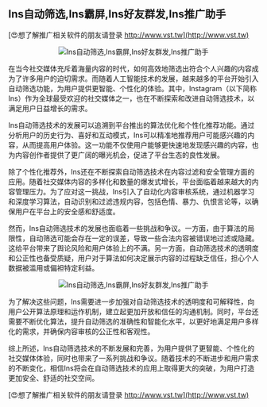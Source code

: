 ## **Ins自动筛选,Ins霸屏,Ins好友群发,Ins推广助手**

[😍想了解推广相关软件的朋友请登录 http://www.vst.tw](http://www.vst.tw)

 <center><img src="https://vst.tw/MP4/tuiguang/png/2.png" alt="Ins自动筛选,Ins霸屏,Ins好友群发,Ins推广助手"></center>

在当今社交媒体充斥着海量内容的时代，如何高效地筛选出符合个人兴趣的内容成为了许多用户的迫切需求。而随着人工智能技术的发展，越来越多的平台开始引入自动筛选功能，为用户提供更智能、个性化的体验。其中，Instagram（以下简称Ins）作为全球最受欢迎的社交媒体之一，也在不断探索和改进自动筛选技术，以满足用户日益增长的需求。

Ins自动筛选技术的发展可以追溯到平台推出的算法优化和个性化推荐功能。通过分析用户的历史行为、喜好和互动模式，Ins可以精准地推荐用户可能感兴趣的内容，从而提高用户体验。这一功能不仅使用户能够更快速地发现感兴趣的内容，也为内容创作者提供了更广阔的曝光机会，促进了平台生态的良性发展。

除了个性化推荐外，Ins还在不断探索自动筛选技术在内容过滤和安全管理方面的应用。随着社交媒体内容的多样化和数量的爆发式增长，平台面临着越来越大的内容管理压力。为了应对这一挑战，Ins引入了自动化内容审核系统，通过机器学习和深度学习算法，自动识别和过滤违规内容，包括色情、暴力、仇恨言论等，以确保用户在平台上的安全感和舒适度。

然而，Ins自动筛选技术的发展也面临着一些挑战和争议。一方面，由于算法的局限性，自动筛选可能会存在一定的误差，导致一些合法内容被错误地过滤或隐藏。这给平台带来了舆论风险和用户体验上的不满。另一方面，自动筛选技术的透明度和公正性也备受质疑，用户对于算法如何决定展示内容的过程缺乏信任，担心个人数据被滥用或偏袒特定利益。

 <center><img src="https://vst.tw/MP4/tuiguang/png/4.png" alt="Ins自动筛选,Ins霸屏,Ins好友群发,Ins推广助手"></center>

为了解决这些问题，Ins需要进一步加强对自动筛选技术的透明度和可解释性，向用户公开算法原理和运作机制，建立起更加开放和信任的沟通机制。同时，平台还需要不断优化算法，提升自动筛选的准确性和智能化水平，以更好地满足用户多样化的需求，并确保内容审核的公正性和客观性。

综上所述，Ins自动筛选技术的不断发展和完善，为用户提供了更智能、个性化的社交媒体体验，同时也带来了一系列挑战和争议。随着技术的不断进步和用户需求的不断变化，相信Ins将会在自动筛选技术的应用上取得更大的突破，为用户打造更加安全、舒适的社交空间。

[😍想了解推广相关软件的朋友请登录 http://www.vst.tw](http://www.vst.tw)




